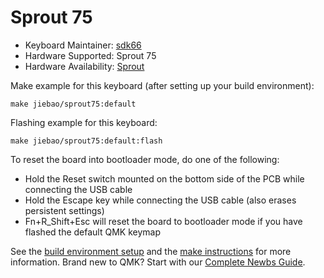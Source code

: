 # Sprout 75

* Keyboard Maintainer: [sdk66](https://github.com/sdk66)
* Hardware Supported: Sprout 75
* Hardware Availability: [Sprout](https://www.sprout.com)

Make example for this keyboard (after setting up your build environment):

    make jiebao/sprout75:default
        
Flashing example for this keyboard:

    make jiebao/sprout75:default:flash

To reset the board into bootloader mode, do one of the following:

* Hold the Reset switch mounted on the bottom side of the PCB while connecting the USB cable
* Hold the Escape key while connecting the USB cable (also erases persistent settings)
* Fn+R_Shift+Esc will reset the board to bootloader mode if you have flashed the default QMK keymap

See the [build environment setup](https://docs.qmk.fm/#/getting_started_build_tools) and the [make instructions](https://docs.qmk.fm/#/getting_started_make_guide) for more information. Brand new to QMK? Start with our [Complete Newbs Guide](https://docs.qmk.fm/#/newbs).

